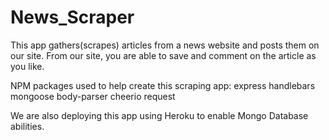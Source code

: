 # News_Scraper

This app gathers(scrapes) articles from a news website and posts them on our site.  From our site, you are able to save and comment on the article as you like.

NPM packages used to help create this scraping app:
express
handlebars
mongoose
body-parser
cheerio
request

We are also deploying this app using Heroku to enable Mongo Database abilities.
